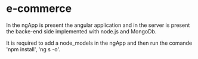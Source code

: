 # e-commerce

In the ngApp is present the angular application and in the server is present the backe-end side implemented with node.js and MongoDb.

It is required to add a node_models in the ngApp and then run the comande 'npm install', 'ng s -o'.
